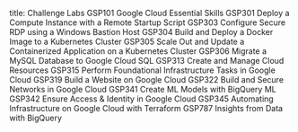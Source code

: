title: Challenge Labs
GSP101 Google Cloud Essential Skills
GSP301 Deploy a Compute Instance with a Remote Startup Script
GSP303 Configure Secure RDP using a Windows Bastion Host
GSP304 Build and Deploy a Docker Image to a Kubernetes Cluster
GSP305 Scale Out and Update a Containerized Application on a Kubernetes Cluster
GSP306 Migrate a MySQL Database to Google Cloud SQL
GSP313 Create and Manage Cloud Resources
GSP315 Perform Foundational Infrastructure Tasks in Google Cloud
GSP319 Build a Website on Google Cloud
GSP322 Build and Secure Networks in Google Cloud
GSP341 Create ML Models with BigQuery ML
GSP342 Ensure Access & Identity in Google Cloud
GSP345 Automating Infrastructure on Google Cloud with Terraform
GSP787 Insights from Data with BigQuery

